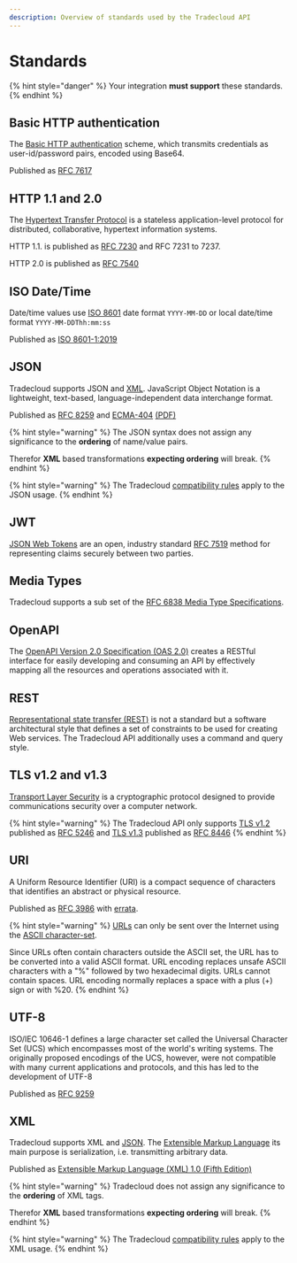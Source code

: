 ```yaml
---
description: Overview of standards used by the Tradecloud API
---
```


# Standards

{% hint style="danger" %}
Your integration **must support** these standards.
{% endhint %}

## Basic HTTP authentication

The [Basic HTTP authentication](https://en.wikipedia.org/wiki/Basic_access_authentication) scheme, which transmits credentials as user-id/password pairs, encoded using Base64.

Published as [RFC 7617](https://tools.ietf.org/html/rfc7617)

## HTTP 1.1 and 2.0

The [Hypertext Transfer Protocol](https://en.wikipedia.org/wiki/Hypertext_Transfer_Protocol) is a stateless application-level protocol for distributed, collaborative, hypertext information systems.

HTTP 1.1. is published as [RFC 7230](https://tools.ietf.org/html/rfc7230) and RFC 7231 to 7237.

HTTP 2.0 is published as [RFC 7540](https://tools.ietf.org/html/rfc7540)

## ISO Date/Time

Date/time values use [ISO 8601](https://en.wikipedia.org/wiki/ISO_8601) date format `YYYY-MM-DD` or local date/time format `YYYY-MM-DDThh:mm:ss`

Published as [ISO 8601-1:2019](https://www.iso.org/standard/70907.htm)

## JSON

Tradecloud supports JSON and [XML](#xml). JavaScript Object Notation is a lightweight, text-based, language-independent data interchange format.

Published as [RFC 8259](https://tools.ietf.org/html/rfc8259) and [ECMA-404](https://www.ecma-international.org/publications/standards/Ecma-404.htm) [\(PDF\)](https://www.ecma-international.org/publications/files/ECMA-ST/ECMA-404.pdf)

{% hint style="warning" %}
The JSON syntax does not assign any significance to the **ordering** of name/value pairs.

Therefor **XML** based transformations **expecting ordering** will break.
{% endhint %}

{% hint style="warning" %}
The Tradecloud [compatibility rules](compatibility.md) apply to the JSON usage.
{% endhint %}

## JWT

[JSON Web Tokens](https://jwt.io/) are an open, industry standard [RFC 7519](https://tools.ietf.org/html/rfc7519) method for representing claims securely between two parties.

## Media Types

Tradecloud supports a sub set of the [RFC 6838 Media Type Specifications](https://tools.ietf.org/html/rfc6838).

## OpenAPI

The [OpenAPI Version 2.0 Specification \(OAS 2.0\)](https://swagger.io/specification/v2/) creates a RESTful interface for easily developing and consuming an API by effectively mapping all the resources and operations associated with it.

## REST

[Representational state transfer \(REST\)](https://en.wikipedia.org/wiki/Representational_state_transfer%20) is not a standard but a software architectural style that defines a set of constraints to be used for creating Web services. The Tradecloud API additionally uses a command and query style.

## TLS v1.2 and v1.3

[Transport Layer Security](https://en.wikipedia.org/wiki/Transport_Layer_Security) is a cryptographic protocol designed to provide communications security over a computer network.

{% hint style="warning" %}
The Tradecloud API only supports [TLS v1.2](https://en.wikipedia.org/wiki/Transport_Layer_Security#TLS_1.2) published as [RFC 5246](https://tools.ietf.org/html/rfc5246) and [TLS v1.3](https://en.wikipedia.org/wiki/Transport_Layer_Security#TLS_1.3) published as [RFC 8446](https://datatracker.ietf.org/doc/html/rfc8446)
{% endhint %}

## URI

A Uniform Resource Identifier \(URI\) is a compact sequence of characters that identifies an abstract or physical resource.

Published as [RFC 3986](https://tools.ietf.org/html/rfc3986) with [errata](https://www.rfc-editor.org/errata_search.php?rfc=3986).

{% hint style="warning" %}
[URLs](https://www.w3schools.com/tags/ref_urlencode.ASP) can only be sent over the Internet using the [ASCII character-set](https://www.w3schools.com/charsets/ref_html_ascii.asp).

Since URLs often contain characters outside the ASCII set, the URL has to be converted into a valid ASCII format. URL encoding replaces unsafe ASCII characters with a "%" followed by two hexadecimal digits. URLs cannot contain spaces. URL encoding normally replaces a space with a plus \(+\) sign or with %20.
{% endhint %}

## UTF-8

ISO/IEC 10646-1 defines a large character set called the Universal Character Set \(UCS\) which encompasses most of the world's writing systems. The originally proposed encodings of the UCS, however, were not compatible with many current applications and protocols, and this has led to the development of UTF-8

Published as [RFC 9259](https://tools.ietf.org/html/rfc8259#section-8.1)

## XML

Tradecloud supports XML and [JSON](#json). The [Extensible Markup Language](https://en.wikipedia.org/wiki/XML) its main purpose is serialization, i.e. transmitting arbitrary data.

Published as [Extensible Markup Language (XML) 1.0 (Fifth Edition)](https://www.w3.org/TR/REC-xml/)

{% hint style="warning" %}
Tradecloud does not assign any significance to the **ordering** of XML tags.

Therefor **XML** based transformations **expecting ordering** will break.
{% endhint %}

{% hint style="warning" %}
The Tradecloud [compatibility rules](compatibility.md) apply to the XML usage.
{% endhint %}
